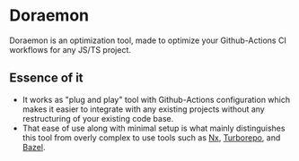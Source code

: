 # Doraemon
Doraemon is an optimization tool, made to optimize your Github-Actions CI workflows for any JS/TS project.

## Essence of it
- It works as "plug and play" tool with Github-Actions configuration which makes it easier to integrate with any existing projects without any restructuring of your existing code base.
- That ease of use along with minimal setup is what mainly distinguishes this tool from overly complex to use tools such as [Nx](https://github.com/nrwl/nx), [Turborepo](https://github.com/vercel/turborepo), and [Bazel](https://github.com/bazelbuild/bazel).